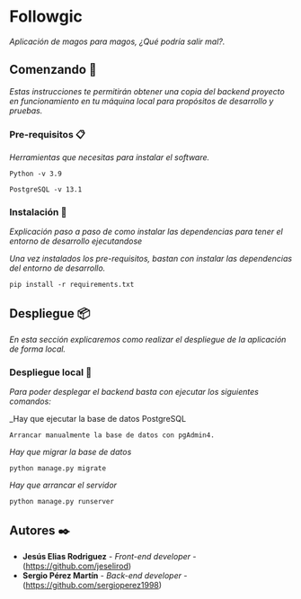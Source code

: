 # Followgic

_Aplicación de magos para magos, ¿Qué podría salir mal?._

## Comenzando 🚀

_Estas instrucciones te permitirán obtener una copia del backend proyecto en funcionamiento en tu máquina local para propósitos de desarrollo y pruebas._

### Pre-requisitos 📋

_Herramientas que necesitas para instalar el software._

```
Python -v 3.9
```

```
PostgreSQL -v 13.1 
```

### Instalación 🔧

_Explicación paso a paso de como instalar las dependencias para tener el entorno de desarrollo ejecutandose_

_Una vez instalados los pre-requisitos, bastan con instalar las dependencias del entorno de desarrollo._

```
pip install -r requirements.txt
```

## Despliegue 📦

_En esta sección explicaremos como realizar el despliegue de la aplicación de forma local._

### Despliegue local 📝

_Para poder desplegar el backend basta con ejecutar los siguientes comandos:_

_Hay que ejecutar la base de datos PostgreSQL
```
Arrancar manualmente la base de datos con pgAdmin4. 
```

_Hay que migrar la base de datos_
```
python manage.py migrate 
```

_Hay que arrancar el servidor_
```
python manage.py runserver 
```

## Autores ✒️

* **Jesús Elias Rodriguez** - *Front-end developer* - (https://github.com/jeselirod)
* **Sergio Pérez Martín** - *Back-end developer* - (https://github.com/sergioperez1998)
